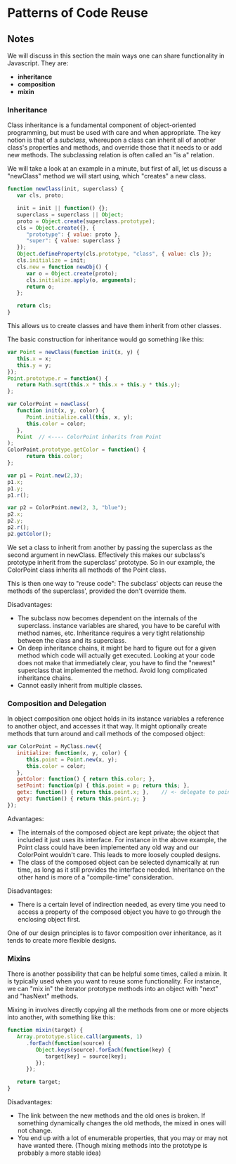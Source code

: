 # Patterns of Code Reuse

## Notes

We will discuss in this section the main ways one can share functionality in Javascript. They are:

- **inheritance**
- **composition**
- **mixin**

### Inheritance

Class inheritance is a fundamental component of object-oriented programming, but must be used with care and when appropriate. The key notion is that of a *subclass*, whereupon a class can inherit all of another class's properties and methods, and override those that it needs to or add new methods. The subclassing relation is often called an "is a" relation.

We will take a look at an example in a minute, but first of all, let us discuss a "newClass" method we will start using, which "creates" a new class.

```javascript
function newClass(init, superclass) {
   var cls, proto;

   init = init || function() {};
   superclass = superclass || Object;
   proto = Object.create(superclass.prototype);
   cls = Object.create({}, {
      "prototype": { value: proto },
      "super": { value: superclass }
   });
   Object.defineProperty(cls.prototype, "class", { value: cls });
   cls.initialize = init;
   cls.new = function newObj() {
      var o = Object.create(proto);
      cls.initialize.apply(o, arguments);
      return o;
   };

   return cls;
}
```

This allows us to create classes and have them inherit from other classes.

The basic construction for inheritance would go something like this:

```javascript
var Point = newClass(function init(x, y) {
   this.x = x;
   this.y = y;
});
Point.prototype.r = function() {
   return Math.sqrt(this.x * this.x + this.y * this.y);
};

var ColorPoint = newClass(
   function init(x, y, color) {
      Point.initialize.call(this, x, y);
      this.color = color;
   },
   Point  // <---- ColorPoint inherits from Point
);
ColorPoint.prototype.getColor = function() {
      return this.color;
};

var p1 = Point.new(2,3);
p1.x;
p1.y;
p1.r();

var p2 = ColorPoint.new(2, 3, "blue");
p2.x;
p2.y;
p2.r();
p2.getColor();
```

We set a class to inherit from another by passing the superclass as the second argument in newClass. Effectively this makes our subclass's prototype inherit from the superclass' prototype. So in our example, the ColorPoint class inherits all methods of the Point class.

This is then one way to "reuse code": The subclass' objects can reuse the methods of the superclass', provided the don't override them.

Disadvantages:

- The subclass now becomes dependent on the internals of the superclass. instance variables are shared, you have to be careful with method names, etc. Inheritance requires a very tight relationship between the class and its superclass.
- On deep inheritance chains, it might be hard to figure out for a given method which code will actually get executed. Looking at your code does not make that immediately clear, you have to find the "newest" superclass that implemented the method. Avoid long complicated inheritance chains.
- Cannot easily inherit from multiple classes.

### Composition and Delegation

In object composition one object holds in its instance variables a reference to another object, and accesses it that way. It might optionally create methods that turn around and call methods of the composed object:

```javascript
var ColorPoint = MyClass.new({
   initialize: function(x, y, color) {
      this.point = Point.new(x, y);
      this.color = color;
   },
   getColor: function() { return this.color; },
   setPoint: function(p) { this.point = p; return this; },
   getx: function() { return this.point.x; },    // <- delegate to point
   gety: function() { return this.point.y; }
});
```

Advantages:

- The internals of the composed object are kept private; the object that included it just uses its interface. For instance in the above example, the Point class could have been implemented any old way and our ColorPoint wouldn't care. This leads to more loosely coupled designs.
- The class of the composed object can be selected dynamically at run time, as long as it still provides the interface needed. Inheritance on the other hand is more of a "compile-time" consideration.

Disadvantages:

- There is a certain level of indirection needed, as every time you need to access a property of the composed object you have to go through the enclosing object first.

One of our design principles is to favor composition over inheritance, as it tends to create more flexible designs.

### Mixins

There is another possibility that can be helpful some times, called a mixin. It is typically used when you want to reuse some functionality. For instance, we can "mix in" the iterator prototype methods into an object with "next" and "hasNext" methods.

Mixing in involves directly copying all the methods from one or more objects into another, with something like this:

```javascript
function mixin(target) {
   Array.prototype.slice.call(arguments, 1)
      .forEach(function(source) {
         Object.keys(source).forEach(function(key) {
            target[key] = source[key];
         });
      });

   return target;
}
```

Disadvantages:

- The link between the new methods and the old ones is broken. If something dynamically changes the old methods, the mixed in ones will not change.
- You end up with a lot of enumerable properties, that you may or may not have wanted there. (Though mixing methods into the prototype is probably a more stable idea)
